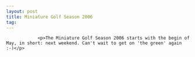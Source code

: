 ```yaml
---
layout: post
title: Miniature Golf Season 2006
tag: 
---
```



                <p>The Miniature Golf Season 2006 starts with the begin of May, in short: next weekend. Can't wait to get on 'the green' again :-)</p>
            
